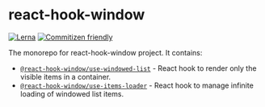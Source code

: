 # react-hook-window

[![Lerna][badge-lerna]][lerna]
[![Commitizen friendly][badge-commitizen]][commitizen]

The monorepo for react-hook-window project. It contains:

- [`@react-hook-window/use-windowed-list`][use-windowed-list] - React hook to render only the visible items in a container.
- [`@react-hook-window/use-items-loader`][use-items-loader] - React hook to manage infinite loading of windowed list items.

<!-- L I N K S -->

[use-windowed-list]: /packages/use-windowed-list
[use-items-loader]: /packages/use-items-loader
[lerna]: https://lerna.js.org/
[commitizen]: http://commitizen.github.io/cz-cli

<!-- B A D G E S -->

[badge-lerna]: https://img.shields.io/badge/maintained%20with-lerna-cc00ff.svg
[badge-commitizen]: https://img.shields.io/badge/commitizen-friendly-brightgreen.svg
